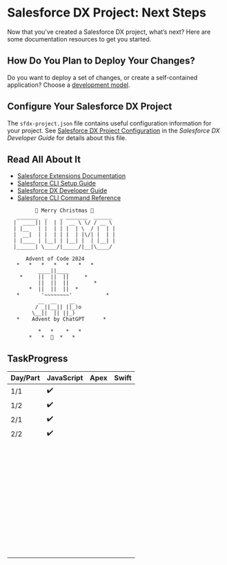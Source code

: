 # Salesforce DX Project: Next Steps

Now that you’ve created a Salesforce DX project, what’s next? Here are some documentation resources to get you started.

## How Do You Plan to Deploy Your Changes?

Do you want to deploy a set of changes, or create a self-contained application? Choose a [development model](https://developer.salesforce.com/tools/vscode/en/user-guide/development-models).

## Configure Your Salesforce DX Project

The `sfdx-project.json` file contains useful configuration information for your project. See [Salesforce DX Project Configuration](https://developer.salesforce.com/docs/atlas.en-us.sfdx_dev.meta/sfdx_dev/sfdx_dev_ws_config.htm) in the _Salesforce DX Developer Guide_ for details about this file.

## Read All About It

- [Salesforce Extensions Documentation](https://developer.salesforce.com/tools/vscode/)
- [Salesforce CLI Setup Guide](https://developer.salesforce.com/docs/atlas.en-us.sfdx_setup.meta/sfdx_setup/sfdx_setup_intro.htm)
- [Salesforce DX Developer Guide](https://developer.salesforce.com/docs/atlas.en-us.sfdx_dev.meta/sfdx_dev/sfdx_dev_intro.htm)
- [Salesforce CLI Command Reference](https://developer.salesforce.com/docs/atlas.en-us.sfdx_cli_reference.meta/sfdx_cli_reference/cli_reference.htm)

```
         🎄 Merry Christmas 🎄
   _______  _    _ _______  ______ 
  |  ____|| |  | |  __ \ \/ / __ \
  | |__   | |  | | |  | \  / |  | |
  |  __|  | |  | | |  | |\/| |  | |
  | |____ | |__| | |__| |  | |__| |
  |______| \____/|_____/|__|\____/ 

      Advent of Code 2024
   *   *   *   *   *   *   *
          ____||____
    *     ||  ||  ||     *
          ||  ||  ||        *
       *  ||  ||  ||  *
   *       '~~~~~~~~'           *
          __  __    __ 
         / _||__|| ||_)o      
        \__||  || ||_)        
   *    Advent by ChatGPT      *

          *   *    *   *
       *   *  🎄  *   *
```

## TaskProgress

|Day/Part   | JavaScript  | Apex  |  Swift  |
|---|---|---|---|
|  1/1 | :heavy_check_mark:  |    |   |
| 1/2  |  :heavy_check_mark: |   |   |
| 2/1  |  :heavy_check_mark: |   |   |
|  2/2 | :heavy_check_mark:  |   |   |
|   |   |   |   |
|   |   |   |   |
|   |   |   |   |
|   |   |   |   |
|   |   |   |   |
|   |   |   |   |
|   |   |   |   |
|   |   |   |   |
|   |   |   |   |
|   |   |   |   |
|   |   |   |   |
|   |   |   |   |
|   |   |   |   |
|   |   |   |   |
|   |   |   |   |
|   |   |   |   |
|   |   |   |   |
|   |   |   |   |
|   |   |   |   |
|   |   |   |   |
|   |   |   |   |
|   |   |   |   |
|   |   |   |   |
|   |   |   |   |
|   |   |   |   |
|   |   |   |   |
|   |   |   |   |
|   |   |   |   |
|   |   |   |   |
|   |   |   |   |
|   |   |   |   |
|   |   |   |   |
|   |   |   |   |
|   |   |   |   |
|   |   |   |   |
|   |   |   |   |
|   |   |   |   |
|   |   |   |   |
|   |   |   |   |
|   |   |   |   |
|   |   |   |   |
|   |   |   |   |
|   |   |   |   |
|   |   |   |   |
|   |   |   |   |
